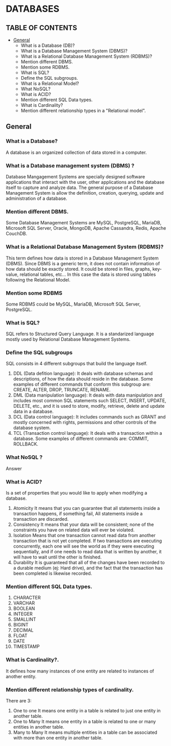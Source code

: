 # DATABASES

## TABLE OF CONTENTS

- [General](#general)
    - What is a Database (DB)?
    - What is a Database Management System (DBMS)?
    - What is a Relational Database Management System (RDBMS)?
    - Mention different DBMS.
    - Mention some RDBMS.
    - What is SQL?
    - Define the SQL subgroups.
    - What is a Relational Model?
    - What NoSQL?
    - What is ACID?
    - Mention different SQL Data types.
    - What is Cardinality?    
    - Mention different relationship types in a "Relational model".

<a name="general" />

## General

### What is a Database?
A database is an organized collection of data stored in a computer.

### What is a Database management system (DBMS) ?
Database Mangagement Systems are specially designed software applications that interact
with the user, other applications and the database itself to capture and analyze data. The general purpose of a
Database Management System is allow the definition, creation, querying, update and administration of a database.

### Mention different DBMS.
Some Database Management Systems are MySQL, PostgreSQL, MariaDB, Microsoft SQL Server, Oracle, MongoDB, Apache Cassandra, Redis, Apache CouchDB.

### What is a Relational Database Management System (RDBMS)?
This term defines how data is stored in a Database Management System (DBMS). Since DBMS is a generic term, it does not contain information of how data should be exactly stored. It could be stored in files, graphs, key-value, relational tables, etc... In this case the data is stored using tables following the Relational Model.

### Mention some RDBMS
Some RDBMS could be MySQL, MariaDB, Microsoft SQL Server, PostgreSQL.

### What is SQL?
SQL refers to Structured Query Language. It is a standarized language mostly used by Relational Database Management Systems.

### Define the SQL subgroups
SQL consists in 4 different subgroups that build the language itself.
1. DDL (Data defition language): It deals with database schemas and descriptions, of how the data should reside in the database. Some examples of different commands that conform this subgroup are: CREATE, ALTER, DROP, TRUNCATE, RENAME.
2. DML (Data manipulation language): It deals with data manipulation and includes most common SQL statements such SELECT, INSERT, UPDATE, DELETE, etc., and it is used to store, modify, retrieve, delete and update data in a database.
3. DCL (Data control language): It includes commands such as GRANT and mostly concerned with rights, permissions and other controls of the database system.
4. TCL (Transaction control language): It deals with a transaction within a database. Some examples of different commands are: COMMIT, ROLLBACK.

### What NoSQL ?
Answer

### What is ACID?
Is a set of properties that you would like to apply when modifying a database.

1. Atomicity
It means that you can guarantee that all statements inside a transaction happens, if something fail,
All statements inside a transaction are discarded.
2. Consistency
It means that your data will be consistent; none of the constraints you have on related data will ever be violated.
3. Isolation
Means that one transaction cannot read data from another transaction that is not yet completed. If two transactions are executing concurrently, each one will see the world as if they were executing sequentially, and if one needs to read data that is written by another, it will have to wait until the other is finished.
4. Durability
It is guaranteed that all of the changes have been recorded to a durable medium (ej: Hard drive), and the fact that the transaction has been completed is likewise recorded.

### Mention different SQL Data types.
1. CHARACTER
2. VARCHAR
3. BOOLEAN
4. INTEGER
5. SMALLINT
6. BIGINT
7. DECIMAL
8. FLOAT
9. DATE
10. TIMESTAMP

### What is Cardinality?.
It defines how many instances of one entity are related to instances of another entity.

### Mention different relationship types of cardinality.
There are 3:
1. One to one
It means one entity in a table is related to just one entity in another table.
2. One to Many
It means one entity in a table is related to one or many entities in another table.
3. Many to Many
It means multiple entities in a table can be associated with more than one entity in another table.
